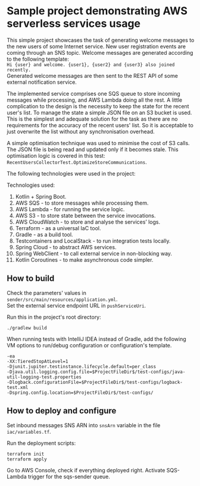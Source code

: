 # Sample project demonstrating AWS serverless services usage

This simple project showcases the task of generating welcome messages to the
new users of some Internet service.
New user registration events are coming through an SNS topic.
Welcome messages are generated according to the following template:  
`Hi {user} and welcome. {user1}, {user2} and {user3} also joined recently.`  
Generated welcome messages are then sent to the REST API of some external
notification service.

The implemented service comprises one SQS queue to store incoming messages
while processing, and AWS Lambda doing all the rest.
A little complication to the design is the necessity to keep the state for the recent user's list.
To manage the state a simple JSON file on an S3 bucket is used. This is the simplest and adequate
solution for the task as there are no requirements for the accuracy of the recent users' list.
So it is acceptable to just overwrite the list without any synchronisation overhead.

A simple optimisation technique was used to minimise the cost of S3 calls. The JSON file is
being read and updated only if it becomes stale. This optimisation logic is covered in this test:
`RecentUsersCollectorTest.OptimizeStoreCommunications`.

The following technologies were used in the project:

Technologies used:

1. Kotlin + Spring Boot.
2. AWS SQS - to store messages while processing them.
3. AWS Lambda - for running the service logic.
4. AWS S3 - to store state between the service invocations.
5. AWS CloudWatch - to store and analyse the services’ logs.
6. Terraform - as a universal IaC tool.
7. Gradle - as a build tool.
8. Testcontainers and LocalStack - to run integration tests locally.
9. Spring Cloud - to abstract AWS services.
10. Spring WebClient - to call external service in non-blocking way.
11. Kotlin Coroutines - to make asynchronous code simpler.

## How to build

Check the parameters' values in `sender/src/main/resources/application.yml`.  
Set the external service endpoint URL in `pushServiceUri`.

Run this in the project's root directory:

`./gradlew build`

When running tests with IntelliJ IDEA instead of Gradle,
add the following VM options to run/debug configuration or 
configuration's template.
```
-ea  
-XX:TieredStopAtLevel=1  
-Djunit.jupiter.testinstance.lifecycle.default=per_class  
-Djava.util.logging.config.file=$ProjectFileDir$/test-configs/java-util-logging-test.properties  
-Dlogback.configurationFile=$ProjectFileDir$/test-configs/logback-test.xml  
-Dspring.config.location=$ProjectFileDir$/test-configs/
```
## How to deploy and configure

Set inbound messages SNS ARN into `snsArn` variable in the file `iac/variables.tf`.

Run the deployment scripts:
```
terraform init
terraform apply
```
Go to AWS Console, check if everything deployed right.
Activate SQS-Lambda trigger for the sqs-sender queue.
